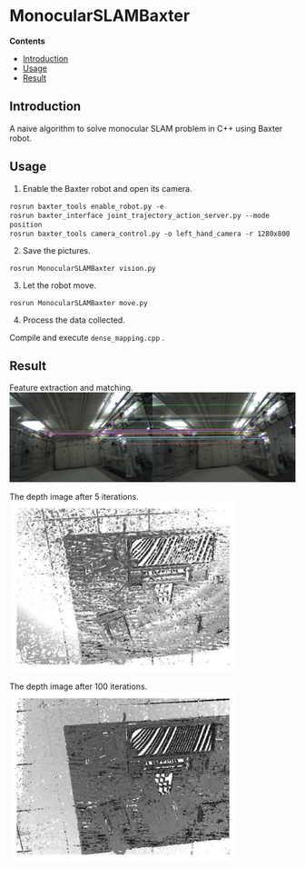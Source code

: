 # MonocularSLAMBaxter

**Contents**

* [Introduction](#Introduction)
* [Usage](#Usage)
* [Result](#Result)

## Introduction

A naive algorithm to solve monocular SLAM problem in C++ using Baxter robot.

## Usage

1. Enable the Baxter robot and open its camera.

``` 
rosrun baxter_tools enable_robot.py -e
rosrun baxter_interface joint_trajectory_action_server.py --mode position
rosrun baxter_tools camera_control.py -o left_hand_camera -r 1280x800
```

2. Save the pictures.

``` 
rosrun MonocularSLAMBaxter vision.py
```

3. Let the robot move.

``` 
rosrun MonocularSLAMBaxter move.py
```

4. Process the data collected.

Compile and execute `dense_mapping.cpp` .

## Result

Feature extraction and matching.
<img src="https://github.com/zw007981/MonocularSLAMBaxter/blob/master/features.png">

The depth image after 5 iterations.
<img src="https://github.com/zw007981/MonocularSLAMBaxter/blob/master/5.png" width="400">

The depth image after 100 iterations.
<img src="https://github.com/zw007981/MonocularSLAMBaxter/blob/master/100.png" width="400">

